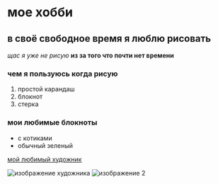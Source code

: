 # мое хобби
## в своё свободное время я люблю рисовать
_щас я уже не рисую_
__из за того что почти нет времени__

### чем я пользуюсь когда рисую 
1. простой карандаш 
2. блокнот
3. стерка

### мои любимые блокноты 
* с котиками 
* обычный зеленый 

 [мой любимый художник](https://ru.wikipedia.org/wiki/%D0%9B%D0%B5%D0%BE%D0%BD%D0%B0%D1%80%D0%B4%D0%BE_%D0%B4%D0%B0_%D0%92%D0%B8%D0%BD%D1%87%D0%B8)
 
![изображение художника](https://www.giornaledibrescia.it/image/contentid/policy:1.3351780:1554298275/image.jpg)
![изображение 2](https://u.9111s.ru/uploads/202102/21/4685f3a18160b371df95530f22320121.jpg)
